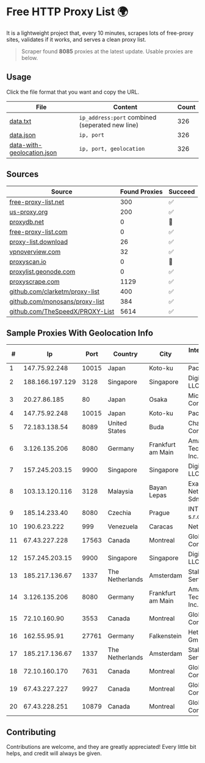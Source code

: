 
# Free HTTP Proxy List 🌍

It is a lightweight project that, every 10 minutes, scrapes lots of free-proxy sites, validates if it works, and serves a clean proxy list.


> Scraper found **8085** proxies at the latest update. Usable proxies are below.

## Usage

Click the file format that you want and copy the URL.


|File|Content|Count|
|----|-------|-----|
|[data.txt](https://raw.githubusercontent.com/themiralay/Proxy-List-World/master/data.txt)|`ip_address:port` combined (seperated new line)|326|
|[data.json](https://raw.githubusercontent.com/themiralay/Proxy-List-World/master/data.json)|`ip, port`|326|
|[data-with-geolocation.json](https://raw.githubusercontent.com/themiralay/Proxy-List-World/master/data-with-geolocation.json)|`ip, port, geolocation`|326|

## Sources

|Source|Found Proxies|Succeed|
|------|-------------|-------|
|[free-proxy-list.net](https://free-proxy-list.net)|300|✅|
|[us-proxy.org](https://www.us-proxy.org)|200|✅|
|[proxydb.net](http://proxydb.net)|0|🚫|
|[free-proxy-list.com](https://free-proxy-list.com/?page=&port=&type%5B%5D=http&type%5B%5D=https&up_time=0&search=Search)|0|✅|
|[proxy-list.download](https://www.proxy-list.download/HTTP)|26|✅|
|[vpnoverview.com](https://vpnoverview.com/privacy/anonymous-browsing/free-proxy-servers)|32|✅|
|[proxyscan.io](https://www.proxyscan.io)|0|🚫|
|[proxylist.geonode.com](https://proxylist.geonode.com/api/proxy-list?limit=300&page=1&sort_by=lastChecked&sort_type=desc&protocols=http,https)|0|✅|
|[proxyscrape.com](https://api.proxyscrape.com/v2/?request=displayproxies&protocol=http&timeout=10000&country=all&ssl=all&anonymity=all)|1129|✅|
|[github.com/clarketm/proxy-list](https://raw.githubusercontent.com/clarketm/proxy-list/master/proxy-list-raw.txt)|400|✅|
|[github.com/monosans/proxy-list](https://raw.githubusercontent.com/monosans/proxy-list/main/proxies/http.txt)|384|✅|
|[github.com/TheSpeedX/PROXY-List](https://raw.githubusercontent.com/TheSpeedX/PROXY-List/master/http.txt)|5614|✅|


## Sample Proxies With Geolocation Info

|#|Ip|Port|Country|City|Internet Service Provider|
|-|--|----|-------|----|-------------------------|
|1|147.75.92.248|10015|Japan|Koto-ku|Packet Host, Inc.|
|2|188.166.197.129|3128|Singapore|Singapore|DigitalOcean, LLC|
|3|20.27.86.185|80|Japan|Osaka|Microsoft Corporation|
|4|147.75.92.248|10015|Japan|Koto-ku|Packet Host, Inc.|
|5|72.183.138.54|8089|United States|Buda|Charter Communications|
|6|3.126.135.206|8080|Germany|Frankfurt am Main|Amazon Technologies Inc.|
|7|157.245.203.15|9900|Singapore|Singapore|DigitalOcean, LLC|
|8|103.13.120.116|3128|Malaysia|Bayan Lepas|Exa Bytes Network Sdn.Bhd.|
|9|185.14.233.40|8080|Czechia|Prague|INTERCONNECT s.r.o.|
|10|190.6.23.222|999|Venezuela|Caracas|Net Uno|
|11|67.43.227.228|17563|Canada|Montreal|GloboTech Communications|
|12|157.245.203.15|9900|Singapore|Singapore|DigitalOcean, LLC|
|13|185.217.136.67|1337|The Netherlands|Amsterdam|Stallion Network Services Limited|
|14|3.126.135.206|8080|Germany|Frankfurt am Main|Amazon Technologies Inc.|
|15|72.10.160.90|3553|Canada|Montreal|GloboTech Communications|
|16|162.55.95.91|27761|Germany|Falkenstein|Hetzner Online GmbH|
|17|185.217.136.67|1337|The Netherlands|Amsterdam|Stallion Network Services Limited|
|18|72.10.160.170|7631|Canada|Montreal|GloboTech Communications|
|19|67.43.227.227|9927|Canada|Montreal|GloboTech Communications|
|20|67.43.228.251|10879|Canada|Montreal|GloboTech Communications|



## Contributing

Contributions are welcome, and they are greatly appreciated! Every
little bit helps, and credit will always be given.

